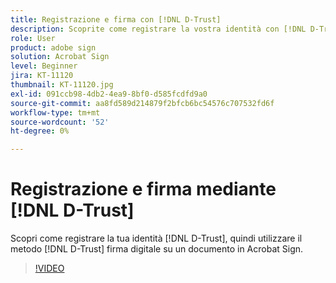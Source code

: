 ```yaml
---
title: Registrazione e firma con [!DNL D-Trust]
description: Scoprite come registrare la vostra identità con [!DNL D-Trust], quindi utilizzate la firma digitale [!DNL D-Trust] su un documento in Acrobat Sign
role: User
product: adobe sign
solution: Acrobat Sign
level: Beginner
jira: KT-11120
thumbnail: KT-11120.jpg
exl-id: 091ccb98-4db2-4ea9-8bf0-d585fcdfd9a0
source-git-commit: aa8fd589d214879f2bfcb6bc54576c707532fd6f
workflow-type: tm+mt
source-wordcount: '52'
ht-degree: 0%

---
```


# Registrazione e firma mediante [!DNL D-Trust]

Scopri come registrare la tua identità [!DNL D-Trust], quindi utilizzare il metodo [!DNL D-Trust] firma digitale su un documento in Acrobat Sign.

>[!VIDEO](https://video.tv.adobe.com/v/3410193?quality=12&learn=on&hidetitle=true)

